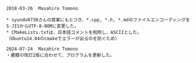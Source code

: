 ﻿	2018-03-26  Masahiro Tomono

	* syundo0730さんの提案にもとづき、*.cpp, *.h, *.mdのファイルエンコーディングをS-JISからUTF-8-BOMに変更した。
	* CMakeLists.txtは、日本語コメントを削除し、ASCIIとした。
	（Ubuntu14.04のcmakeでエラーが出るのを防ぐため）
	
    2024-07-24  Masahiro Tomono
	・書籍の改訂2版に合わせて、プログラムを更新した。
